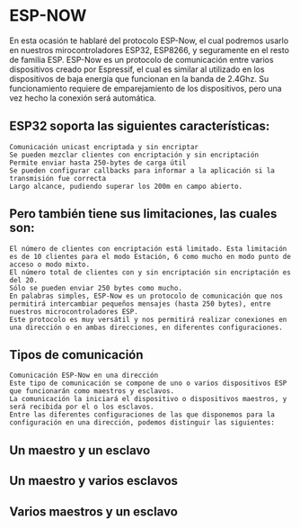 
# ESP-NOW
En esta ocasión te hablaré del protocolo ESP-Now, el cual podremos usarlo en nuestros mirocontroladores ESP32, ESP8266, y seguramente en el resto de familia ESP. ESP-Now es un protocolo de comunicación entre varios dispositivos creado por Espressif, el cual es similar al utilizado en los dispositivos de baja energía que funcionan en la banda de 2.4Ghz. Su funcionamiento requiere de emparejamiento de los dispositivos, pero una vez hecho la conexión será automática.

## ESP32 soporta las siguientes características:
```
Comunicación unicast encriptada y sin encriptar
Se pueden mezclar clientes con encriptación y sin encriptación
Permite enviar hasta 250-bytes de carga útil
Se pueden configurar callbacks para informar a la aplicación si la transmisión fue correcta
Largo alcance, pudiendo superar los 200m en campo abierto.
```
## Pero también tiene sus limitaciones, las cuales son:
```
El número de clientes con encriptación está limitado. Esta limitación es de 10 clientes para el modo Estación, 6 como mucho en modo punto de acceso o modo mixto.
El número total de clientes con y sin encriptación sin encriptación es del 20.
Sólo se pueden enviar 250 bytes como mucho.
En palabras simples, ESP-Now es un protocolo de comunicación que nos permitirá intercambiar pequeños mensajes (hasta 250 bytes), entre nuestros microcontroladores ESP. 
Este protocolo es muy versátil y nos permitirá realizar conexiones en una dirección o en ambas direcciones, en diferentes configuraciones.
 ```
## Tipos de comunicación
 ```
Comunicación ESP-Now en una dirección
Este tipo de comunicación se compone de uno o varios dispositivos ESP que funcionarán como maestros y esclavos. 
La comunicación la iniciará el dispositivo o dispositivos maestros, y será recibida por el o los esclavos. 
Entre las diferentes configuraciones de las que disponemos para la configuración en una dirección, podemos distinguir las siguientes:
  ```
## Un maestro y un esclavo
## Un maestro y varios esclavos
## Varios maestros y un esclavo

